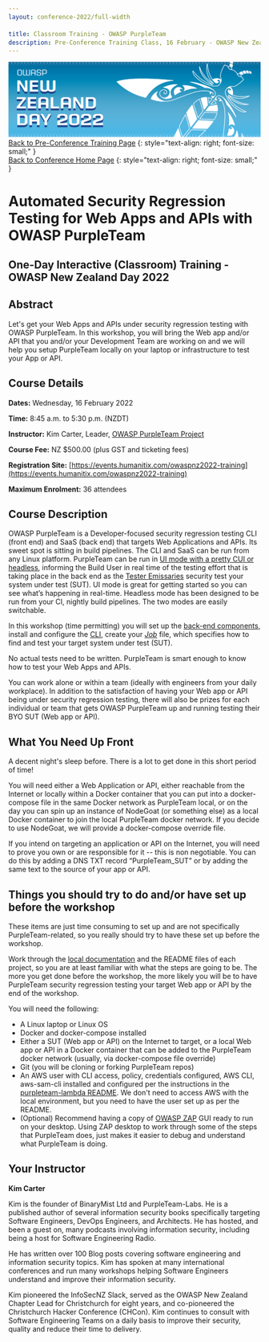 ```yaml
---
layout: conference-2022/full-width

title: Classroom Training - OWASP PurpleTeam
description: Pre-Conference Training Class, 16 February - OWASP New Zealand Day 2022 
---
```


[![Web Banner](/assets/images/2022_Banner_Graphic.jpg)](/conference/)   
[Back to Pre-Conference Training Page](training.md)
{: style="text-align: right; font-size: small;" }   
[Back to Conference Home Page](index.md)
{: style="text-align: right; font-size: small;" }   

# Automated Security Regression Testing for Web Apps and APIs with OWASP PurpleTeam

## One-Day Interactive (Classroom) Training - OWASP New Zealand Day 2022

## Abstract

Let's get your Web Apps and APIs under security regression testing with OWASP PurpleTeam. In this workshop, you will bring the Web app and/or API that you and/or your Development Team are working on and we will help you setup PurpleTeam locally on your laptop or infrastructure to test your App or API.

## Course Details 

**Dates:** Wednesday, 16 February 2022

**Time:** 8:45 a.m. to 5:30 p.m. (NZDT)

**Instructor:** Kim Carter, Leader, [OWASP PurpleTeam Project](https://owasp.org/www-project-purpleteam/)   

**Course Fee:** NZ $500.00 (plus GST and ticketing fees)

**Registration Site:** [https://events.humanitix.com/owaspnz2022-training](https://events.humanitix.com/owaspnz2022-training)

**Maximum Enrolment:** 36 attendees

## Course Description

OWASP PurpleTeam is a Developer-focused security regression testing CLI (front end) and SaaS (back end) that targets Web 
Applications and APIs. Its sweet spot is sitting in build pipelines. The CLI and SaaS can be run from any Linux platform. 
PurpleTeam can be run in [UI mode with a pretty CUI or headless](https://github.com/purpleteam-labs/purpleteam#ui), informing 
the Build User in real time of the testing effort that is taking place in the back end as the 
[Tester Emissaries](https://purpleteam-labs.com/doc/definitions/) security test your system under test (SUT). 
UI mode is great for getting started so you can see what’s happening in real-time. Headless mode has been designed to be 
run from your CI, nightly build pipelines. The two modes are easily switchable.

In this workshop (time permitting) you will set up the [back-end components](https://purpleteam-labs.com/doc/local/set-up/#purpleteam-local-architecture), 
install and configure the [CLI](https://github.com/purpleteam-labs/purpleteam), create your *[Job](https://purpleteam-labs.com/doc/jobfile/)* file, 
which specifies how to find and test your target system under test (SUT).

No actual tests need to be written. PurpleTeam is smart enough to know how to test your Web Apps and APIs.

You can work alone or within a team (ideally with engineers from your daily workplace). In addition to the 
satisfaction of having your Web app or API being under security regression testing, there will also be prizes for 
each individual or team that gets OWASP PurpleTeam up and running testing their BYO SUT (Web app or API).

## What You Need Up Front

A decent night's sleep before. There is a lot to get done in this short period of time!

You will need either a Web Application or API, either reachable from the Internet or locally within a Docker container 
that you can put into a docker-compose file in the same Docker network as PurpleTeam local, or on the day you can spin 
up an instance of NodeGoat (or something else) as a local Docker container to join the local PurpleTeam docker network. 
If you decide to use NodeGoat, we will provide a docker-compose override file.

If you intend on targeting an application or API on the Internet, you will need to prove you own or are responsible for 
it -- this is non negotiable. You can do this by adding a DNS TXT record “PurpleTeam_SUT” or by adding the same text 
to the source of your app or API.

## Things you should try to do and/or have set up before the workshop

These items are just time consuming to set up and are not specifically PurpleTeam-related, so you really should try 
to have these set up before the workshop.

Work through the [local documentation](https://purpleteam-labs.com/doc/local/set-up/) and the README files of each project, 
so you are at least familiar with what the steps are going to be. The more you get done before the workshop, the more likely 
you will be to have PurpleTeam security regression testing your target Web app or API by the end of the workshop. 

You will need the following:

* A Linux laptop or Linux OS
* Docker and docker-compose installed
* Either a SUT (Web app or API) on the Internet to target, or a local Web app or API in a Docker container that can be
added to the PurpleTeam docker network (usually, via docker-compose file override)
* Git (you will be cloning or forking PurpleTeam repos)
* An AWS user with CLI access, policy, credentials configured, AWS CLI, aws-sam-cli installed and configured per the
instructions in the [purpleteam-lambda README](https://github.com/purpleteam-labs/purpleteam-lambda). We don't need to 
access AWS with the local environment, but you need to have the user set up as per the README.
* (Optional) Recommend having a copy of [OWASP ZAP](https://www.zaproxy.org/) GUI ready to run on your desktop. Using ZAP 
desktop to work through some of the steps that PurpleTeam does, just makes it easier to debug and understand what PurpleTeam is doing.

## Your Instructor

**Kim Carter**

Kim is the founder of BinaryMist Ltd and PurpleTeam-Labs. He is a published author of several information security books specifically targeting Software Engineers, DevOps Engineers, and Architects. He has hosted, and been a guest on, many podcasts involving information security, including being a host for Software Engineering Radio.

He has written over 100 Blog posts covering software engineering and information security topics. Kim has spoken at many international conferences and run many workshops helping Software Engineers understand and improve their information security.

Kim pioneered the InfoSecNZ Slack, served as the OWASP New Zealand Chapter Lead for Christchurch for eight years, and co-pioneered the Christchurch Hacker Conference (CHCon). Kim continues to consult with Software Engineering Teams on a daily basis to improve their security, quality and reduce their time to delivery.
